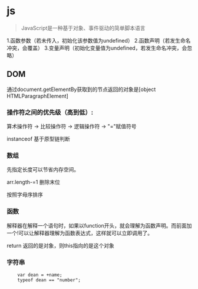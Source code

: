 # js

> JavaScript是一种基于对象、事件驱动的简单脚本语言


1.函数参数（若未传入，初始化该参数值为undefined）
2.函数声明（若发生命名冲突，会覆盖）
3.变量声明（初始化变量值为undefined，若发生命名冲突，会忽略）



## DOM

 通过document.getElementBy获取到的节点返回的对象是[object HTMLParagraphElement]
 

### 操作符之间的优先级（高到低）:

算术操作符 → 比较操作符 → 逻辑操作符 → "="赋值符号

instanceof 基于原型链判断

### 数组

先指定长度可以节省内存空间。

arr.length-=1 删除末位

按照字母序排序



### 函数
解释器在解释一个语句时，如果以function开头，就会理解为函数声明。而前面加一个!可以让解释器理解为函数表达式，这样就可以立即调用了。

return 返回的是对象，则this指向的是这个对象

### 字符串

		var dean = +name;  
		typeof dean == "number";
		
